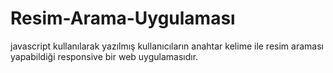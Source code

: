 # Resim-Arama-Uygulaması
javascript kullanılarak yazılmış kullanıcıların anahtar kelime ile resim araması yapabildiği responsive bir web uygulamasıdır.
